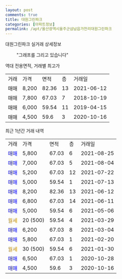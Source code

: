 ```yaml
---
layout: post
comments: true
title: 대원그린파크
categories: [아파트정보]
permalink: /apt/울산광역시울주군삼남읍가천리대원그린파크
---
```


대원그린파크 실거래 상세정보

<script type="text/javascript">
  google.charts.load('current', {'packages':['line', 'corechart']});
  google.charts.setOnLoadCallback(drawChart);

  function drawChart() {
    var data = new google.visualization.DataTable();
    data.addColumn('date', '거래일');
    data.addColumn('number', "매매");
    data.addColumn('number', "전세");
    data.addColumn('number', "전매");

    data.addRows([[new Date(Date.parse("2021-08-25")), 5800, null, null], [new Date(Date.parse("2021-08-04")), 7000, null, null], [new Date(Date.parse("2021-07-22")), 5200, null, null], [new Date(Date.parse("2021-07-13")), 5000, null, null], [new Date(Date.parse("2021-06-12")), 8200, null, null], [new Date(Date.parse("2021-06-11")), 6800, null, null], [new Date(Date.parse("2021-05-06")), 5000, null, null], [new Date(Date.parse("2021-03-29")), null, null, null], [new Date(Date.parse("2021-03-04")), 6200, null, null], [new Date(Date.parse("2021-02-20")), 5800, null, null], [new Date(Date.parse("2021-01-30")), null, null, null], [new Date(Date.parse("2020-10-28")), 6500, null, null], [new Date(Date.parse("2020-10-16")), 4500, null, null]]);

    var options = {
      hAxis: {
        format: 'yyyy/MM/dd'
      },    
      lineWidth: 0,
      pointsVisible: true,    
      title: '최근 1년간 유형별 실거래가 분포',
      legend: { position: 'bottom' }
    };

    var formatter = new google.visualization.NumberFormat({pattern:'###,###'} );
    formatter.format(data, 1);
    formatter.format(data, 2);
    
    setTimeout(function() {
        var chart = new google.visualization.LineChart(document.getElementById('columnchart_material'));
        chart.draw(data, (options));
        document.getElementById('loading').style.display = 'none';
    }, 1000);
  }
</script>


<div id="loading" style="z-index:20; display: block; margin-left: 35px">"그래프를 그리고 있습니다"</div>
<div id="columnchart_material" style="width: 95%; margin-left: -35px; display: block"></div>

역대 전용면적, 거래별 최고가
<table class="sortable">
    <tr>
      <td>거래</td>
      <td>가격</td>
      <td>면적</td>
      <td>층</td>
      <td>거래일</td>
    </tr>
        <tr>
          <td>매매</td>
          <td>8,200</td>
          <td>82.36</td>
          <td>13</td>
          <td>2021-06-12</td>
        </tr>            <tr>
          <td>매매</td>
          <td>7,800</td>
          <td>67.03</td>
          <td>7</td>
          <td>2018-10-19</td>
        </tr>            <tr>
          <td>매매</td>
          <td>6,000</td>
          <td>59.54</td>
          <td>11</td>
          <td>2019-04-15</td>
        </tr>            <tr>
          <td>매매</td>
          <td>4,500</td>
          <td>59.6</td>
          <td>3</td>
          <td>2020-10-16</td>
        </tr>        
    
    
</table>

최근 1년간 거래 내역

<table class="sortable">
    <tr>
      <td>거래</td>
      <td>가격</td>
      <td>면적</td>
      <td>층</td>
      <td>거래일</td>
    </tr>
    <tr>
      <td><a style="color: blue">매매</a></td>
      <td>5,800</td>
      <td>67.03</td>
      <td>6</td>
      <td>2021-08-25</td>
    </tr>          <tr>
      <td><a style="color: blue">매매</a></td>
      <td>7,000</td>
      <td>67.03</td>
      <td>5</td>
      <td>2021-08-04</td>
    </tr>          <tr>
      <td><a style="color: blue">매매</a></td>
      <td>5,200</td>
      <td>67.03</td>
      <td>12</td>
      <td>2021-07-22</td>
    </tr>          <tr>
      <td><a style="color: blue">매매</a></td>
      <td>5,000</td>
      <td>59.54</td>
      <td>1</td>
      <td>2021-07-13</td>
    </tr>          <tr>
      <td><a style="color: blue">매매</a></td>
      <td>8,200</td>
      <td>82.36</td>
      <td>13</td>
      <td>2021-06-12</td>
    </tr>          <tr>
      <td><a style="color: blue">매매</a></td>
      <td>6,800</td>
      <td>67.03</td>
      <td>14</td>
      <td>2021-06-11</td>
    </tr>          <tr>
      <td><a style="color: blue">매매</a></td>
      <td>5,000</td>
      <td>59.54</td>
      <td>6</td>
      <td>2021-05-06</td>
    </tr>          <tr>
      <td><a style="color: darkgoldenrod">월세</a></td>
      <td>20 (500)</td>
      <td>59.54</td>
      <td>4</td>
      <td>2021-03-29</td>
    </tr>          <tr>
      <td><a style="color: blue">매매</a></td>
      <td>6,200</td>
      <td>67.03</td>
      <td>8</td>
      <td>2021-03-04</td>
    </tr>          <tr>
      <td><a style="color: blue">매매</a></td>
      <td>5,800</td>
      <td>67.03</td>
      <td>1</td>
      <td>2021-02-20</td>
    </tr>          <tr>
      <td><a style="color: darkgoldenrod">월세</a></td>
      <td>30 (500)</td>
      <td>59.54</td>
      <td>6</td>
      <td>2021-01-30</td>
    </tr>          <tr>
      <td><a style="color: blue">매매</a></td>
      <td>6,500</td>
      <td>67.03</td>
      <td>1</td>
      <td>2020-10-28</td>
    </tr>          <tr>
      <td><a style="color: blue">매매</a></td>
      <td>4,500</td>
      <td>59.6</td>
      <td>3</td>
      <td>2020-10-16</td>
    </tr>      </table>

